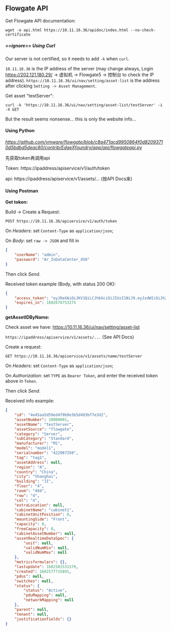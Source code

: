 ## Flowgate API

Get Flowgate API documentation:

```shell
wget -o api.html https://10.11.16.36/apidoc/index.html --no-check-certificate
```



##### ==ignore== Using Curl 

Our server is not certified, so it needs to add `-k` when `curl`. 

`10.11.16.36` is the IP address of the server (may change always, Login https://202.121.180.29/ -> 虚拟机 -> Flowgate5 -> 控制台 to check the IP address). `https://10.11.16.36/ui/nav/setting/asset-list` is the address after clicking `Setting -> Asset Management`.

Get asset "testServer":

```shell
curl -k 'https://10.11.16.36/ui/nav/setting/asset-list/testServer' -i -X GET
```

But the result seems nonsense... this is only the website info...



#### Using Python

*https://github.com/vmware/flowgate/blob/c8a471acd9950864f0d82093710d5bdbd5deac80/contrib/EdgeXfoundry/app/api/flowgateapi.py*

先获取token再调用api

Token: https://ipaddress/apiservice/v1/auth/token

api: https://ipaddress/apiservice/v1/assets/... (按API Docs来)



#### Using Postman

**Get token:**

Build -> Create a Request:

```http
POST https://10.11.16.36/apiservice/v1/auth/token
```

On *Headers*: set `Content-Type` as `application/json`;

On *Body*: set `raw -> JSON` and fill in

```json
{
    "userName": "admin",
    "password": "Ar_InDataCenter_450"
}
```

Then click *Send*.

Received token example (Body, with status 200 OK):

```json
{
    "access_token": "eyJ0eXAiOiJKV1QiLCJhbGciOiJIUzI1NiJ9.eyJzdWIiOiJhZG1pbiIsImlzcyI6IkZsb3dnYXRlIiwiZXhwIjoxNjAyNjcwNzUzLCJpYXQiOjE2MDI2NjM1NTMsInVzZXJJZCI6ImUxZWRmdjg5NTMwMDIzNzk4Mjc4OTZhMWFhaXFvb3NlIn0.7eFVcYJ5J7CYerNzlzM-dqaiO_0IsJPiv5tG-3ehbwo",
    "expires_in": 1602670753275
}
```

**getAssetIDByName:**

Check asset we have: https://10.11.16.36/ui/nav/setting/asset-list

`https://ipaddress/apiservice/v1/assets/...` (See API Docs)

Create a request:

```http
GET https://10.11.16.36/apiservice/v1/assets/name/testServer
```

On *Headers*: set `Content-Type` as `application/json`;

On *Authorization*: set `TYPE` as `Bearer Token`, and enter the received token above in `Token`.

Then click *Send*.

Received info example:

```json
{
    "id": "4e45aa5d59ed4f9b9e3b5d493bf7e3d2",
    "assetNumber": 10000001,
    "assetName": "testServer",
    "assetSource": "flowgate",
    "category": "Server",
    "subCategory": "Standard",
    "manufacturer": "M1",
    "model": "model1",
    "serialnumber": "422987350",
    "tag": "tag1",
    "assetAddress": null,
    "region": "A",
    "country": "China",
    "city": "Shanghai",
    "building": "JI",
    "floor": "4",
    "room": "404",
    "row": "4",
    "col": "4",
    "extraLocation": null,
    "cabinetName": "cabinet1",
    "cabinetUnitPosition": 0,
    "mountingSide": "Front",
    "capacity": 0,
    "freeCapacity": 0,
    "cabinetAssetNumber": null,
    "assetRealtimeDataSpec": {
        "unit": null,
        "validNumMin": null,
        "validNumMax": null
    },
    "metricsformulars": {},
    "lastupdate": 1602581531579,
    "created": 1602577715891,
    "pdus": null,
    "switches": null,
    "status": {
        "status": "Active",
        "pduMapping": null,
        "networkMapping": null
    },
    "parent": null,
    "tenant": null,
    "justificationfields": {}
}
```

